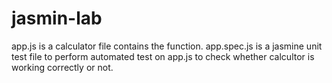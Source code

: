 # jasmin-lab

app.js is a calculator file contains the function.
app.spec.js is a jasmine unit test file to perform automated test on app.js to check whether calcultor is working correctly or not.
